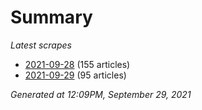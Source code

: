 # Summary
*Latest scrapes*
* [2021-09-28](https://github.com/nuuuwan/news_lk/blob/data/news_lk.2021-09-28.json) (155 articles)
* [2021-09-29](https://github.com/nuuuwan/news_lk/blob/data/news_lk.2021-09-29.json) (95 articles)

*Generated at 12:09PM, September 29, 2021*